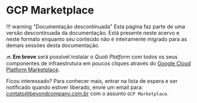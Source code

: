 # GCP Marketplace

!!! warning "Documentação descontinuada"
    Esta página faz parte de uma versão descontinuada da documentação. Está presente neste acervo e neste formato enquanto seu conteúdo não é inteiramente migrado para as demais sessões desta documentação.






🔜 **Em breve** será possível instalar o *Quoti Platform* com todos os seus componentes de infraestrutura em poucos cliques através do [Google Cloud Platform Marketplace](https://console.cloud.google.com/marketplace).



Ficou interessado? Para conhecer mais, entrar na lista de espera e ser notificado quando estiver liberado, envie um email para: [contato@beyondcompany.com.br](mailto:contato@beyondcompany.com.br) com o assunto `GCP Marketplace`.
